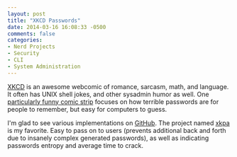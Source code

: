 ```yaml
---
layout: post
title: "XKCD Passwords"
date: 2014-03-16 16:08:33 -0500
comments: false
categories: 
- Nerd Projects
- Security
- CLI
- System Administration
---
```

<a href="http://xkcd.com/" target="_blank">XKCD</a> is an awesome webcomic of romance, sarcasm, math, and language. It often has UNIX shell jokes, and other sysadmin humor as well. One <a href="http://xkcd.com/936/" target="_blank">particularly funny comic strip</a> focuses on how terrible passwords are for people to remember, but easy for computers to guess. 

<!--more-->

I'm glad to see various implementations on <a href="https://github.com/search?q=xkcd+password&ref=opensearch" target="_blank">GitHub</a>. The project named <a href="https://github.com/beala/xkcd-password" target="_blank">xkpa</a> is my favorite. Easy to pass on to users (prevents additional back and forth due to insanely complex generated passwords), as well as indicating passwords entropy and average time to crack.
